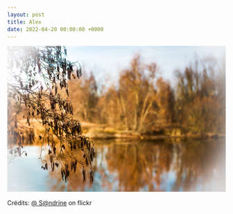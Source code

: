 ```yaml
---
layout: post
title: Alex
date: 2022-04-20 00:00:00 +0000
---
```


![Alex](/images/2022-04-20.jpg)

Crédits: [@ S@ndrine](https://www.flickr.com/people/neelsandrine/) on flickr
